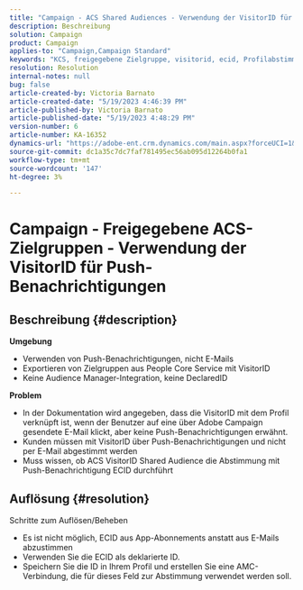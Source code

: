 ```yaml
---
title: "Campaign - ACS Shared Audiences - Verwendung der VisitorID für Push-Benachrichtigungen"
description: Beschreibung
solution: Campaign
product: Campaign
applies-to: "Campaign,Campaign Standard"
keywords: "KCS, freigegebene Zielgruppe, visitorid, ecid, Profilabstimmung, Push-Benachrichtigungen"
resolution: Resolution
internal-notes: null
bug: false
article-created-by: Victoria Barnato
article-created-date: "5/19/2023 4:46:39 PM"
article-published-by: Victoria Barnato
article-published-date: "5/19/2023 4:48:29 PM"
version-number: 6
article-number: KA-16352
dynamics-url: "https://adobe-ent.crm.dynamics.com/main.aspx?forceUCI=1&pagetype=entityrecord&etn=knowledgearticle&id=1cdaedb3-64f6-ed11-8848-6045bd0065b6"
source-git-commit: dc1a35c7dc7faf781495ec56ab095d12264b0fa1
workflow-type: tm+mt
source-wordcount: '147'
ht-degree: 3%

---
```


# Campaign - Freigegebene ACS-Zielgruppen - Verwendung der VisitorID für Push-Benachrichtigungen

## Beschreibung {#description}

<b>Umgebung</b>
- Verwenden von Push-Benachrichtigungen, nicht E-Mails
- Exportieren von Zielgruppen aus People Core Service mit VisitorID
- Keine Audience Manager-Integration, keine DeclaredID

<b>Problem</b>
- In der Dokumentation wird angegeben, dass die VisitorID mit dem Profil verknüpft ist, wenn der Benutzer auf eine über Adobe Campaign gesendete E-Mail klickt, aber keine Push-Benachrichtigungen erwähnt.
- Kunden müssen mit VisitorID über Push-Benachrichtigungen und nicht per E-Mail abgestimmt werden
- Muss wissen, ob ACS VisitorID Shared Audience die Abstimmung mit Push-Benachrichtigung ECID durchführt







## Auflösung {#resolution}


Schritte zum Auflösen/Beheben

- Es ist nicht möglich, ECID aus App-Abonnements anstatt aus E-Mails abzustimmen
- Verwenden Sie die ECID als deklarierte ID.
- Speichern Sie die ID in Ihrem Profil und erstellen Sie eine AMC-Verbindung, die für dieses Feld zur Abstimmung verwendet werden soll.



